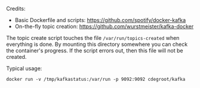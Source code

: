 Credits:

* Basic Dockerfile and scripts: https://github.com/spotify/docker-kafka
* On-the-fly topic creation: https://github.com/wurstmeister/kafka-docker

The topic create script touches the file
`/var/run/topics-created` when everything is done. By mounting this
directory somewhere you can check the container's progress. If the
script errors out, then this file will not be created.

Typical usage:

    docker run -v /tmp/kafkastatus:/var/run -p 9092:9092 cdegroot/kafka
